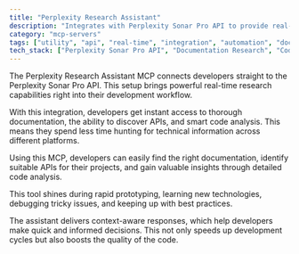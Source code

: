 ```yaml
---
title: "Perplexity Research Assistant"
description: "Integrates with Perplexity Sonar Pro API to provide real-time research assistance for developers, enabling efficient documentation retrieval and code analysis."
category: "mcp-servers"
tags: ["utility", "api", "real-time", "integration", "automation", "documentation retrieval", "code insights"]
tech_stack: ["Perplexity Sonar Pro API", "Documentation Research", "Code Analysis", "API Discovery", "Real-time Search"]
---
```


The Perplexity Research Assistant MCP connects developers straight to the Perplexity Sonar Pro API. This setup brings powerful real-time research capabilities right into their development workflow.

With this integration, developers get instant access to thorough documentation, the ability to discover APIs, and smart code analysis. This means they spend less time hunting for technical information across different platforms.

Using this MCP, developers can easily find the right documentation, identify suitable APIs for their projects, and gain valuable insights through detailed code analysis.

This tool shines during rapid prototyping, learning new technologies, debugging tricky issues, and keeping up with best practices.

The assistant delivers context-aware responses, which help developers make quick and informed decisions. This not only speeds up development cycles but also boosts the quality of the code.